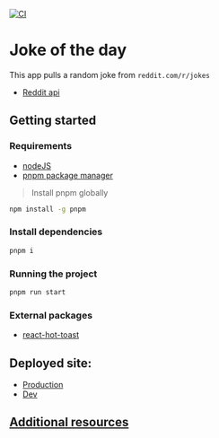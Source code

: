 [![CI](https://github.com/jpbnetley/joke-of-the-day/actions/workflows/main.yml/badge.svg)](https://github.com/jpbnetley/joke-of-the-day/actions/workflows/main.yml)

# Joke of the day

This app pulls a random joke from `reddit.com/r/jokes`

- [Reddit api](https://www.reddit.com/dev/api)

## Getting started
### Requirements
- [nodeJS](https://nodejs.org/en/download)
- [pnpm package manager](https://pnpm.io)
> Install pnpm globally
```bash
npm install -g pnpm
```

### Install dependencies

```bash
pnpm i
```

### Running the project

```bash
pnpm run start
```

### External packages

- <a href="https://react-hot-toast.com/docs" target="_blank">react-hot-toast</a>

## Deployed site:
- [Production](https://joke-of-the-day-prod.vercel.app)
- [Dev](https://joke-of-the-day-dev.vercel.app)

## [Additional resources](./RESOURCES.md)